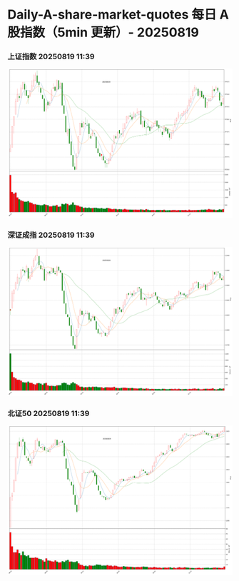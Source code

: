 
# Daily-A-share-market-quotes 每日 A 股指数（5min 更新）- 20250819

### 上证指数 20250819 11:39
![](./fig/2025/8/20250819-sh000001.png)

### 深证成指 20250819 11:39
![](./fig/2025/8/20250819-sz399001.png)

### 北证50 20250819 11:39
![](./fig/2025/8/20250819-bj899050.png)
